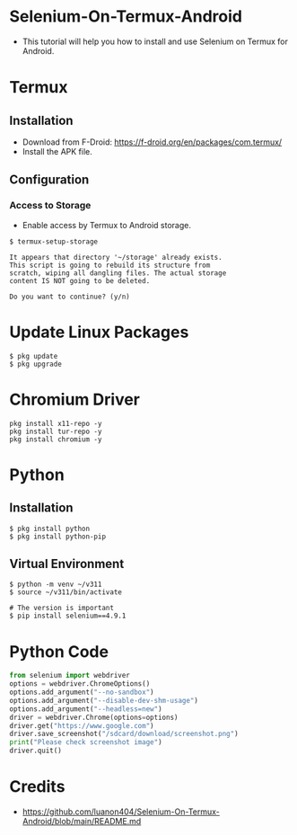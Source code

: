 # Selenium-On-Termux-Android

- This tutorial will help you how to install and use Selenium on Termux for Android.

# Termux

## Installation

* Download from F-Droid: https://f-droid.org/en/packages/com.termux/
* Install the APK file.

## Configuration

### Access to Storage

* Enable access by Termux to Android storage.

```
$ termux-setup-storage

It appears that directory '~/storage' already exists.
This script is going to rebuild its structure from
scratch, wiping all dangling files. The actual storage
content IS NOT going to be deleted.

Do you want to continue? (y/n)
```

# Update Linux Packages

```
$ pkg update
$ pkg upgrade
```

# Chromium Driver

```
pkg install x11-repo -y
pkg install tur-repo -y
pkg install chromium -y
```

# Python

## Installation

```
$ pkg install python
$ pkg install python-pip
```

## Virtual Environment

```
$ python -m venv ~/v311
$ source ~/v311/bin/activate

# The version is important
$ pip install selenium==4.9.1
```


# Python Code

``` python
from selenium import webdriver
options = webdriver.ChromeOptions()
options.add_argument("--no-sandbox")
options.add_argument("--disable-dev-shm-usage")
options.add_argument("--headless=new")
driver = webdriver.Chrome(options=options)
driver.get("https://www.google.com")
driver.save_screenshot("/sdcard/download/screenshot.png")
print("Please check screenshot image")
driver.quit()
```

# Credits

* https://github.com/luanon404/Selenium-On-Termux-Android/blob/main/README.md
